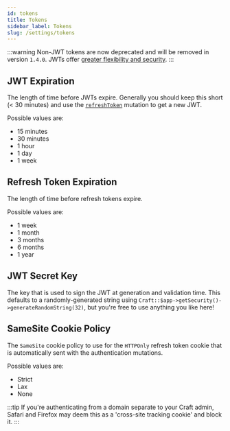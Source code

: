 ```yaml
---
id: tokens
title: Tokens
sidebar_label: Tokens
slug: /settings/tokens
---
```


:::warning
Non-JWT tokens are now deprecated and will be removed in version `1.4.0`. JWTs offer [greater flexibility and security](/usage/modifying-jwts).
:::

## JWT Expiration

The length of time before JWTs expire. Generally you should keep this short (< 30 minutes) and use the [`refreshToken`](/usage/authentication#refresh-jwt) mutation to get a new JWT.

Possible values are:

- 15 minutes
- 30 minutes
- 1 hour
- 1 day
- 1 week

## Refresh Token Expiration

The length of time before refresh tokens expire.

Possible values are:

- 1 week
- 1 month
- 3 months
- 6 months
- 1 year

## JWT Secret Key

The key that is used to sign the JWT at generation and validation time. This defaults to a randomly-generated string using `Craft::$app->getSecurity()->generateRandomString(32)`, but you're free to use anything you like here!

## SameSite Cookie Policy

The `SameSite` cookie policy to use for the `HTTPOnly` refresh token cookie that is automatically sent with the authentication mutations.

Possible values are:

- Strict
- Lax
- None

:::tip
If you're authenticating from a domain separate to your Craft admin, Safari and Firefox may deem this as a 'cross-site tracking cookie' and block it.
:::
